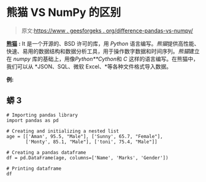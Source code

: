 # 熊猫 VS NumPy 的区别

> 原文:[https://www . geesforgeks . org/difference-pandas-vs-numpy/](https://www.geeksforgeeks.org/difference-between-pandas-vs-numpy/)

[**熊猫**](https://www.geeksforgeeks.org/pandas-tutorial/) **:** It 是一个开源的、BSD 许可的库，用 *Python* 语言编写。*熊猫*提供高性能、快速、易用的数据结构和数据分析工具，用于操作数字数据和时间序列。*熊猫*建立在 *numpy* 库的基础上，用像*Python**Cython*和 *C* 这样的语言编写。在熊猫中，我们可以从 *JSON、SQL、微软 Excel、*等各种文件格式导入数据。

**例:**

## 蟒 3

```
# Importing pandas library
import pandas as pd

# Creating and initializing a nested list
age = [['Aman', 95.5, "Male"], ['Sunny', 65.7, "Female"],
       ['Monty', 85.1, "Male"], ['toni', 75.4, "Male"]]

# Creating a pandas dataframe
df = pd.DataFrame(age, columns=['Name', 'Marks', 'Gender'])

# Printing dataframe
df
```